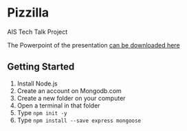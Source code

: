 # Pizzilla
AIS Tech Talk Project

The Powerpoint of the presentation [can be downloaded here](https://github.com/brycelund/Pizzilla/blob/master/Resources/REST-API.pptx?raw=true)

## Getting Started

1. Install Node.js
1. Create an account on Mongodb.com
1. Create a new folder on your computer
1. Open a terminal in that folder
1. Type `npm init -y`
1. Type `npm install --save express mongoose`
